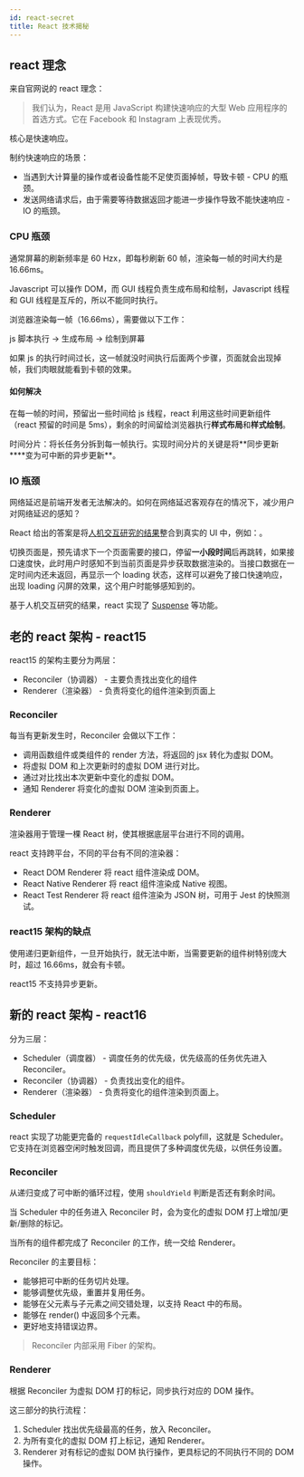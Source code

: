 ```yaml
---
id: react-secret
title: React 技术揭秘
---
```


## react 理念

来自官网说的 react 理念：

> 我们认为，React 是用 JavaScript 构建快速响应的大型 Web 应用程序的首选方式。它在 Facebook 和 Instagram 上表现优秀。

核心是快速响应。

制约快速响应的场景：

- 当遇到大计算量的操作或者设备性能不足使页面掉帧，导致卡顿 - CPU 的瓶颈。
- 发送网络请求后，由于需要等待数据返回才能进一步操作导致不能快速响应 - IO 的瓶颈。

### CPU 瓶颈

通常屏幕的刷新频率是 60 Hzx，即每秒刷新 60 帧，渲染每一帧的时间大约是 16.66ms。

Javascript 可以操作 DOM，而 GUI 线程负责生成布局和绘制，Javascript 线程和 GUI 线程是互斥的，所以不能同时执行。

浏览器渲染每一帧（16.66ms），需要做以下工作：

js 脚本执行 → 生成布局 → 绘制到屏幕

如果 js 的执行时间过长，这一帧就没时间执行后面两个步骤，页面就会出现掉帧，我们肉眼就能看到卡顿的效果。

#### 如何解决

在每一帧的时间，预留出一些时间给 js 线程，react 利用这些时间更新组件（react 预留的时间是 5ms），剩余的时间留给浏览器执行**样式布局**和**样式绘制**。

时间分片：将长任务分拆到每一帧执行。实现时间分片的关键是将**同步更新\*\***变为可中断的异步更新\*\*。

### IO 瓶颈

网络延迟是前端开发者无法解决的。如何在网络延迟客观存在的情况下，减少用户对网络延迟的感知？

React 给出的答案是将[人机交互研究的结果](https://zh-hans.reactjs.org/docs/concurrent-mode-intro.html#putting-research-into-production)整合到真实的 UI 中，例如：。

切换页面是，预先请求下一个页面需要的接口，停留**一小段时间**后再跳转，如果接口速度快，此时用户时感知不到当前页面是异步获取数据渲染的。当接口数据在一定时间内还未返回，再显示一个 loading 状态，这样可以避免了接口快速响应，出现 loading 闪屏的效果，这个用户时能够感知到的。

基于人机交互研究的结果，react 实现了 [Suspense](https://zh-hans.reactjs.org/docs/concurrent-mode-suspense.html) 等功能。

## 老的 react 架构 - react15

react15 的架构主要分为两层：

- Reconciler（协调器） - 主要负责找出变化的组件
- Renderer（渲染器） - 负责将变化的组件渲染到页面上

### Reconciler

每当有更新发生时，Reconciler 会做以下工作：

- 调用函数组件或类组件的 render 方法，将返回的 jsx 转化为虚拟 DOM。
- 将虚拟 DOM 和上次更新时的虚拟 DOM 进行对比。
- 通过对比找出本次更新中变化的虚拟 DOM。
- 通知 Renderer 将变化的虚拟 DOM 渲染到页面上。

### Renderer

渲染器用于管理一棵 React 树，使其根据底层平台进行不同的调用。

react 支持跨平台，不同的平台有不同的渲染器：

- React DOM Renderer 将 react 组件渲染成 DOM。
- React Native Renderer 将 react 组件渲染成 Native 视图。
- React Test Renderer 将 react 组件渲染为 JSON 树，可用于 Jest 的快照测试。

### react15 架构的缺点

使用递归更新组件，一旦开始执行，就无法中断，当需要更新的组件树特别庞大时，超过 16.66ms，就会有卡顿。

react15 不支持异步更新。

## 新的 react 架构 - react16

分为三层：

- Scheduler（调度器） - 调度任务的优先级，优先级高的任务优先进入 Reconciler。
- Reconciler（协调器） - 负责找出变化的组件。
- Renderer（渲染器） - 负责将变化的组件渲染到页面上。

### Scheduler

react 实现了功能更完备的 `requestIdleCallback` polyfill，这就是 Scheduler。它支持在浏览器空闲时触发回调，而且提供了多种调度优先级，以供任务设置。

### Reconciler

从递归变成了可中断的循环过程，使用 `shouldYield` 判断是否还有剩余时间。

当 Scheduler 中的任务进入 Reconciler 时，会为变化的虚拟 DOM 打上增加/更新/删除的标记。

当所有的组件都完成了 Reconciler 的工作，统一交给 Renderer。

Reconciler 的主要目标：

- 能够把可中断的任务切片处理。
- 能够调整优先级，重置并复用任务。
- 能够在父元素与子元素之间交错处理，以支持 React 中的布局。
- 能够在 render() 中返回多个元素。
- 更好地支持错误边界。

> Reconciler 内部采用 Fiber 的架构。

### Renderer

根据 Reconciler 为虚拟 DOM 打的标记，同步执行对应的 DOM 操作。

这三部分的执行流程：

1. Scheduler 找出优先级最高的任务，放入 Reconciler。
2. 为所有变化的虚拟 DOM 打上标记，通知 Renderer。
3. Renderer 对有标记的虚拟 DOM 执行操作，更具标记的不同执行不同的 DOM 操作。
